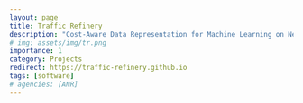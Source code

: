 ```yaml
---
layout: page
title: Traffic Refinery
description: "Cost-Aware Data Representation for Machine Learning on Network Traffic"
# img: assets/img/tr.png
importance: 1
category: Projects
redirect: https://traffic-refinery.github.io
tags: [software]
# agencies: [ANR]
---
```


